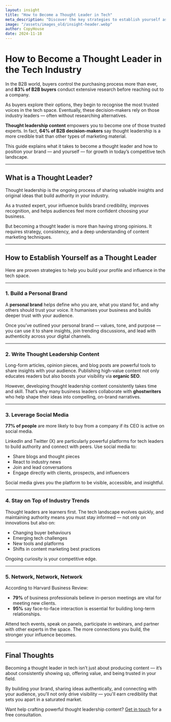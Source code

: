 ```yaml
---
layout: insight
title: "How to Become a Thought Leader in Tech"
meta_description: "Discover the key strategies to establish yourself as a trusted expert and thought leader in the fast-paced tech industry."
image: "/assets/images_old/insight-header.webp"
author: CopyHouse
date: 2024-11-18
---
```


# How to Become a Thought Leader in the Tech Industry

In the B2B world, buyers control the purchasing process more than ever, and **83% of B2B buyers** conduct extensive research before reaching out to a company.

As buyers explore their options, they begin to recognise the most trusted voices in the tech space. Eventually, these decision-makers rely on those industry leaders — often without researching alternatives.

**Thought leadership content** empowers you to become one of those trusted experts. In fact, **64% of B2B decision-makers** say thought leadership is a more credible trait than other types of marketing material.

This guide explains what it takes to become a thought leader and how to position your brand — and yourself — for growth in today’s competitive tech landscape.

---

## What is a Thought Leader?

Thought leadership is the ongoing process of sharing valuable insights and original ideas that build authority in your industry.

As a trusted expert, your influence builds brand credibility, improves recognition, and helps audiences feel more confident choosing your business.

But becoming a thought leader is more than having strong opinions. It requires strategy, consistency, and a deep understanding of content marketing techniques.

---

## How to Establish Yourself as a Thought Leader

Here are proven strategies to help you build your profile and influence in the tech space.

---

### 1. Build a Personal Brand

A **personal brand** helps define who you are, what you stand for, and why others should trust your voice. It humanises your business and builds deeper trust with your audience.

Once you’ve outlined your personal brand — values, tone, and purpose — you can use it to share insights, join trending discussions, and lead with authenticity across your digital channels.

---

### 2. Write Thought Leadership Content

Long-form articles, opinion pieces, and blog posts are powerful tools to share insights with your audience. Publishing high-value content not only educates readers but also boosts your visibility via **organic SEO**.

However, developing thought leadership content consistently takes time and skill. That’s why many business leaders collaborate with **ghostwriters** who help shape their ideas into compelling, on-brand narratives.

---

### 3. Leverage Social Media

**77% of people** are more likely to buy from a company if its CEO is active on social media.

LinkedIn and Twitter (X) are particularly powerful platforms for tech leaders to build authority and connect with peers. Use social media to:

- Share blogs and thought pieces
- React to industry news
- Join and lead conversations
- Engage directly with clients, prospects, and influencers

Social media gives you the platform to be visible, accessible, and insightful.

---

### 4. Stay on Top of Industry Trends

Thought leaders are learners first. The tech landscape evolves quickly, and maintaining authority means you must stay informed — not only on innovations but also on:

- Changing buyer behaviours
- Emerging tech challenges
- New tools and platforms
- Shifts in content marketing best practices

Ongoing curiosity is your competitive edge.

---

### 5. Network, Network, Network

According to Harvard Business Review:

- **79%** of business professionals believe in-person meetings are vital for meeting new clients.
- **95%** say face-to-face interaction is essential for building long-term relationships.

Attend tech events, speak on panels, participate in webinars, and partner with other experts in the space. The more connections you build, the stronger your influence becomes.

---

## Final Thoughts

Becoming a thought leader in tech isn’t just about producing content — it’s about consistently showing up, offering value, and being trusted in your field.

By building your brand, sharing ideas authentically, and connecting with your audience, you’ll not only drive visibility — you'll earn credibility that sets you apart in a saturated market.

Want help crafting powerful thought leadership content? [Get in touch](https://www.copyhouse.io/contact) for a free consultation.
